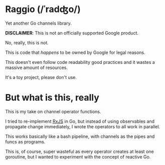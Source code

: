 # Raggio (/ˈradʤo/)

Yet another Go channels library.

**DISCLAIMER**: This is not an officially supported Google product.

No, really, this is not.

This is code that *happens* to be owned by Google for legal reasons.

This doesn't even follow code readability good practices and it wastes a massive
amount of resources.

It's a toy project, please don't use.

# But what is this, really

This is my take on channel operator functions.

I tried to re-implement [RxJS](https://rxjs.dev/guide/operators) in Go, but
instead of using observables and propagate change immediately, I wrote the
operators to all work in parallel.

This works basically like a bash pipeline, with channels as the pipes and funcs
as programs.

This is, of course, super wasteful as every operator creates at least one goroutine,
but I wanted to experiment with the concept of reactive Go.
